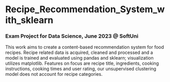 # Recipe_Recommendation_System_with_sklearn

### Exam Project for Data Science, June 2023 @ SoftUni

This work aims to create a content-based recommendation system for food recipes. Recipe related data is acquired, cleaned and processed and a model is trained and evaluated using pandas and sklearn; visualization utilizes matplotlib. Features on focus are recipe title, ingredients, cooking instructions, cooking times and user rating, our unsupervised clustering model does not account for recipe categories.

